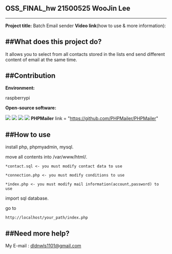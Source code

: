 ## OSS_FINAL_hw 21500525 WooJin Lee 
------------------------------------------
__Project title:__ Batch Email sender
__Video link__(how to use & more information): 

##What does this project do?
------------------------------------------
It allows you to select from all contacts stored in the lists end send different content of email at the same time.

##Contribution 
------------------------------------------
__Environment:__  

raspberrypi 

__Open-source software:__ 

<img src="https://img.shields.io/badge/Apache-D22128?style=for-the-badge&logo=Apache&logoColor=white"> <img src="https://img.shields.io/badge/MySQL-4479A1?style=for-the-badge&logo=MySQL&logoColor=white"> <img src="https://img.shields.io/badge/PHP-777BB4?style=for-the-badge&logo=PHP&logoColor=white"> <img src="https://img.shields.io/badge/phpMyAdmin-6C78AF?style=for-the-badge&logo=phpMyAdmin&logoColor=white"> 
__PHPMailer__ link = "https://github.com/PHPMailer/PHPMailer"
  
##How to use
------------------------------------------
  install php, phpmyadmin, mysql.
  
  move all contents into  /var/www/html/. 
  
    *contact.sql <- you must modify contact data to use
  
    *connection.php <- you must modify conditions to use
  
    *index.php <- you must modify mail information(account,password) to use
  
  import sql database.
  
  go to 
  
    http://localhost/your_path/index.php
  

##Need more help?
------------------------------------------

My E-mail : dldnwls1101@gmail.com 
